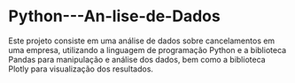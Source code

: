 # Python---An-lise-de-Dados
Este projeto consiste em uma análise de dados sobre cancelamentos em uma empresa, utilizando a linguagem de programação Python e a biblioteca Pandas para manipulação e análise dos dados, bem como a biblioteca Plotly para visualização dos resultados.
